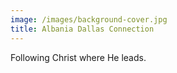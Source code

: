 ```yaml
---
image: /images/background-cover.jpg
title: Albania Dallas Connection
---
```


Following Christ where He leads.